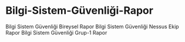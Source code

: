 # Bilgi-Sistem-Güvenliği-Rapor
Bilgi Sistem Güvenliği Bireysel Rapor
Bilgi Sistem Güvenliği Nessus Ekip Rapor
Bilgi Sistem Güvenliği Grup-1 Rapor
